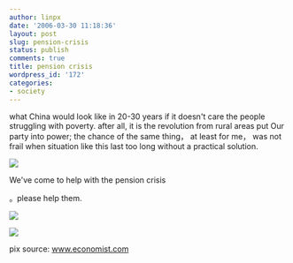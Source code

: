 ```yaml
---
author: linpx
date: '2006-03-30 11:18:36'
layout: post
slug: pension-crisis
status: publish
comments: true
title: pension crisis
wordpress_id: '172'
categories:
- society
---
```


what China would look like in 20-30 years if it doesn't care the people
struggling with poverty. after all, it is the revolution from rural areas put
Our party into power; the chance of the same thing， at least for me， was not
frail when situation like this last too long without a practical solution.

  

![](http://static.flickr.com/42/120231353_9ab701b246.jpg?v=0)

We've come to help with the pension crisis

。please help them.

  

![](http://static.flickr.com/54/120233316_01a4edcdb1.jpg?v=0)

  

![](http://static.flickr.com/42/120233298_b78d66b0b5.jpg?v=0)

  

pix source: www.economist.com

  

  

